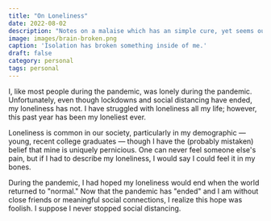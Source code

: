 ```yaml
---
title: "On Loneliness"
date: 2022-08-02
description: "Notes on a malaise which has an simple cure, yet seems out of reach."
image: images/brain-broken.png
caption: 'Isolation has broken something inside of me.'
draft: false
category: personal
tags: personal
---
```


I, like most people during the pandemic, was lonely during the pandemic. Unfortunately, even though lockdowns and social distancing have ended, my loneliness has not. I have struggled with loneliness all my life; however, this past year has been my loneliest ever.

Loneliness is common in our society, particularly in my demographic — young, recent college graduates — though I have the (probably mistaken) belief that mine is uniquely pernicious. One can never feel someone else's pain, but if I had to describe my loneliness, I would say I could feel it in my bones. 

During the pandemic, I had hoped my loneliness would end when the world returned to "normal." Now that the pandemic has "ended" and I am without close friends or meaningful social connections, I realize this hope was foolish. I suppose I never stopped social distancing.
